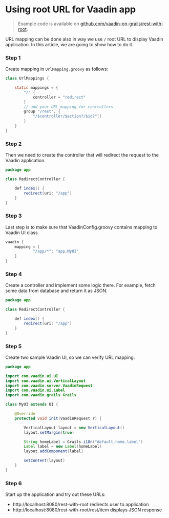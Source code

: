 # Using root URL for Vaadin app

> Example code is available on
[github.com/vaadin-on-grails/rest-with-root](https://github.com/vaadin-on-grails/rest-with-root).

URL mapping can be done also in way we use `/` root URL to display Vaadin application. In this article, we are going to show how to do it.

### Step 1

Create mapping in `UrlMapping.groovy` as follows:

``` java
class UrlMappings {

    static mappings = {
        "/" {
            controller = "redirect"
        }
        // add your URL mapping for controllers
        group "/rest", {
            "/$controller/$action?/$id?"()
        }
    }
}
```

### Step 2

Then we need to create the controller that will redirect the request to the Vaadin application.

``` java
package app

class RedirectController {

    def index() {
        redirect(uri: "/app")
    }
}
```

### Step 3

Last step is to make sure that VaadinConfig.groovy contains mapping to Vaadin UI class.

``` java
vaadin {
    mapping = [
            "/app/*": "app.MyUI"
    ]
}
```

### Step 4

Create a controller and implement some logic there. For example, fetch some data from database and return it as JSON.

``` java
package app

class RedirectController {

    def index() {
        redirect(uri: "/app")
    }
}
```

### Step 5

Create two sample Vaadin UI, so we can verify URL mapping.

``` java
package app

import com.vaadin.ui.UI
import com.vaadin.ui.VerticalLayout
import com.vaadin.server.VaadinRequest
import com.vaadin.ui.Label
import com.vaadin.grails.Grails

class MyUI extends UI {

    @Override
    protected void init(VaadinRequest r) {

        VerticalLayout layout = new VerticalLayout()
        layout.setMargin(true)

        String homeLabel = Grails.i18n("default.home.label")
        Label label = new Label(homeLabel)
        layout.addComponent(label)

        setContent(layout)
    }
}
```

### Step 6

Start up the application and try out these URLs:

* http://localhost:8080/rest-with-root redirects user to application
* http://localhost:8080/rest-with-root/rest/item displays JSON response
